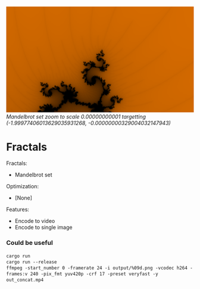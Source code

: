 ![Mandelbrot Zoom](./thumbnail.png)
*Mandelbrot set zoom to scale 0.00000000001 targetting   
(-1.99977406013629035931268, -0.00000000329004032147943)*

# Fractals

Fractals:
- Mandelbrot set

Optimization: 
- [None]

Features: 
- Encode to video
- Encode to single image

### Could be useful

```
cargo run
cargo run --release
ffmpeg -start_number 0 -framerate 24 -i output/%09d.png -vcodec h264 -frames:v 240 -pix_fmt yuv420p -crf 17 -preset veryfast -y out_concat.mp4
```